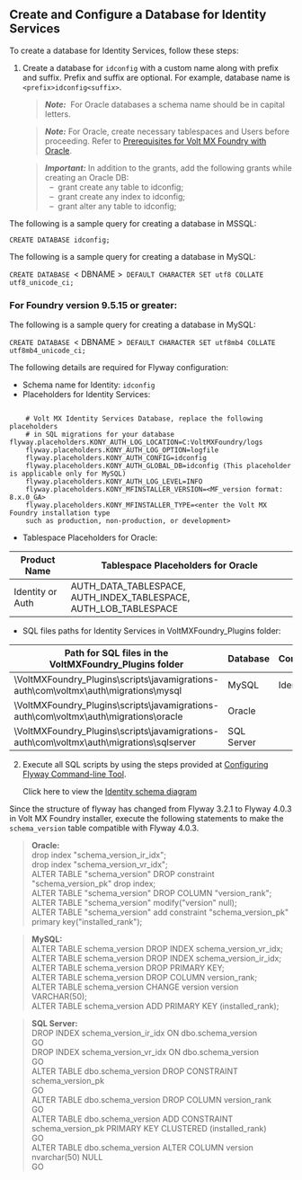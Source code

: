                               

Create and Configure a Database for Identity Services
-----------------------------------------------------

To create a database for Identity Services, follow these steps:

1.  Create a database for `idconfig` with a custom name along with prefix and suffix. Prefix and suffix are optional. For example, database name is `<prefix>idconfig<suffix>`.
    
    > **_Note:_**  For Oracle databases a schema name should be in capital letters.  
      
    > **_Note:_** For Oracle, create necessary tablespaces and Users before proceeding. Refer to [Prerequisites for Volt MX Foundry with Oracle](Database_Prerequsites.md#prerequisites-for-volt-mx-foundry-with-oracle).  
    
    > **_Important:_** In addition to the grants, add the following grants while creating an Oracle DB:  
      –  grant create any table to idconfig;  
      –  grant create any index to idconfig;  
      –  grant alter any table to idconfig;
    
The following is a sample query for creating a database in MSSQL:
    
`CREATE DATABASE idconfig;`
    
The following is a sample query for creating a database in MySQL:

`CREATE DATABASE `< DBNAME >` DEFAULT CHARACTER SET utf8 COLLATE utf8_unicode_ci;`

### For Foundry version 9.5.15 or greater:

The following is a sample query for creating a database in MySQL:

`CREATE DATABASE `< DBNAME >` DEFAULT CHARACTER SET utf8mb4 COLLATE utf8mb4_unicode_ci;`

The following details are required for Flyway configuration:
    
*   Schema name for Identity: `idconfig`
*   Placeholders for Identity Services:

```
 
    # Volt MX Identity Services Database, replace the following placeholders 
    # in SQL migrations for your database flyway.placeholders.KONY_AUTH_LOG_LOCATION=C:VoltMXFoundry/logs
    flyway.placeholders.KONY_AUTH_LOG_OPTION=logfile  
    flyway.placeholders.KONY_AUTH_CONFIG=idconfig  
    flyway.placeholders.KONY_AUTH_GLOBAL_DB=idconfig (This placeholder is applicable only for MySQL)
    flyway.placeholders.KONY_AUTH_LOG_LEVEL=INFO
    flyway.placeholders.KONY_MFINSTALLER_VERSION=<MF_version format: 8.x.0_GA>
    flyway.placeholders.KONY_MFINSTALLER_TYPE=<enter the Volt MX Foundry installation type 
    such as production, non-production, or development>
```
    
  *   Tablespace Placeholders for Oracle:
  
  | Product Name | Tablespace Placeholders for Oracle |
  | --- | --- |
  | Identity or Auth | AUTH\_DATA\_TABLESPACE, AUTH\_INDEX\_TABLESPACE, AUTH\_LOB\_TABLESPACE |
        
  *   SQL files paths for Identity Services in VoltMXFoundry\_Plugins folder:
    
   | Path for SQL files in the VoltMXFoundry\_Plugins folder | Database | Component |
   | --- | --- | --- |
   | \VoltMXFoundry_Plugins\scripts\javamigrations-auth\com\voltmx\auth\migrations\mysql | MySQL | Identity |
   | \VoltMXFoundry_Plugins\scripts\javamigrations-auth\com\voltmx\auth\migrations\oracle | Oracle |
   | \VoltMXFoundry_Plugins\scripts\javamigrations-auth\com\voltmx\auth\migrations\sqlserver | SQL Server |
        
2.  Execute all SQL scripts by using the steps provided at [Configuring Flyway Command-line Tool](FlywayNew.md).
    
    Click here to view the [Identity schema diagram](Resources/Images/identity.png)

    

Since the structure of flyway has changed from Flyway 3.2.1 to Flyway 4.0.3 in Volt MX Foundry installer, execute the following statements to make the `schema_version` table compatible with Flyway 4.0.3.

> **Oracle:**  
drop index "schema\_version\_ir\_idx";  
drop index "schema\_version\_vr\_idx";  
ALTER TABLE "schema\_version" DROP constraint "schema\_version\_pk" drop index;  
ALTER TABLE "schema\_version" DROP COLUMN "version\_rank";  
ALTER TABLE "schema\_version" modify("version" null);  
ALTER TABLE "schema\_version" add constraint "schema\_version\_pk" primary key("installed\_rank");  
  
> **MySQL:**  
ALTER TABLE schema\_version DROP INDEX schema\_version\_vr\_idx;  
ALTER TABLE schema\_version DROP INDEX schema\_version\_ir\_idx;  
ALTER TABLE schema\_version DROP PRIMARY KEY;  
ALTER TABLE schema\_version DROP COLUMN version\_rank;  
ALTER TABLE schema\_version CHANGE version version VARCHAR(50);  
ALTER TABLE schema\_version ADD PRIMARY KEY (installed\_rank);  
  
> **SQL Server:**  
DROP INDEX schema\_version\_ir\_idx ON dbo.schema\_version  
GO  
DROP INDEX schema\_version\_vr\_idx ON dbo.schema\_version  
GO  
ALTER TABLE dbo.schema\_version DROP CONSTRAINT schema\_version\_pk  
GO  
ALTER TABLE dbo.schema\_version DROP COLUMN version\_rank  
GO  
ALTER TABLE dbo.schema\_version ADD CONSTRAINT schema\_version\_pk PRIMARY KEY CLUSTERED (installed\_rank)  
GO  
ALTER TABLE dbo.schema\_version ALTER COLUMN version nvarchar(50) NULL  
GO
